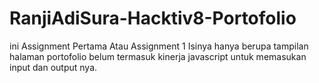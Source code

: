 # RanjiAdiSura-Hacktiv8-Portofolio 
ini Assignment Pertama Atau Assignment 1 
Isinya hanya berupa tampilan halaman portofolio belum termasuk kinerja javascript untuk memasukan input dan output nya.

